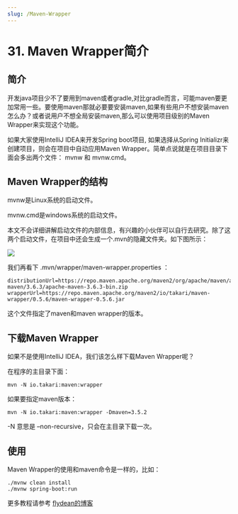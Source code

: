 ```yaml
---
slug: /Maven-Wrapper
---
```


# 31. Maven Wrapper简介

## 简介

开发java项目少不了要用到maven或者gradle,对比gradle而言，可能maven要更加常用一些。要使用maven那就必要要安装maven,如果有些用户不想安装maven怎么办？或者说用户不想全局安装maven,那么可以使用项目级别的Maven Wrapper来实现这个功能。

如果大家使用IntelliJ IDEA来开发Spring boot项目, 如果选择从Spring Initializr来创建项目，则会在项目中自动应用Maven Wrapper。简单点说就是在项目目录下面会多出两个文件： mvnw 和  mvnw.cmd。

## Maven Wrapper的结构

mvnw是Linux系统的启动文件。

mvnw.cmd是windows系统的启动文件。

本文不会详细讲解启动文件的内部信息，有兴趣的小伙伴可以自行去研究。除了这两个启动文件，在项目中还会生成一个.mvn的隐藏文件夹。如下图所示：

![](https://img-blog.csdnimg.cn/2020011614430243.png)

我们再看下 .mvn/wrapper/maven-wrapper.properties ：

~~~
distributionUrl=https://repo.maven.apache.org/maven2/org/apache/maven/apache-maven/3.6.3/apache-maven-3.6.3-bin.zip
wrapperUrl=https://repo.maven.apache.org/maven2/io/takari/maven-wrapper/0.5.6/maven-wrapper-0.5.6.jar
~~~

这个文件指定了maven和maven wrapper的版本。

## 下载Maven Wrapper

如果不是使用IntelliJ IDEA，我们该怎么样下载Maven Wrapper呢？

在程序的主目录下面：

~~~
mvn -N io.takari:maven:wrapper
~~~

如果要指定maven版本：

~~~
mvn -N io.takari:maven:wrapper -Dmaven=3.5.2
~~~

-N 意思是 –non-recursive，只会在主目录下载一次。

## 使用

Maven Wrapper的使用和maven命令是一样的，比如：

~~~
./mvnw clean install
./mvnw spring-boot:run
~~~

更多教程请参考 [flydean的博客](www.flydean.com)

